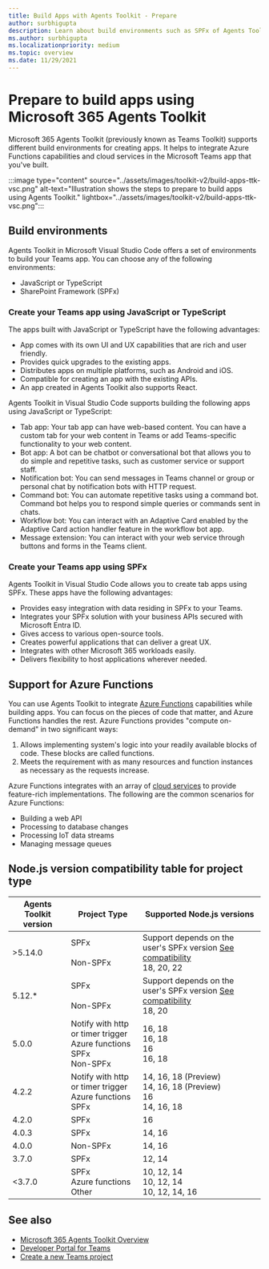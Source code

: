 ```yaml
---
title: Build Apps with Agents Toolkit - Prepare
author: surbhigupta
description: Learn about build environments such as SPFx of Agents Toolkit in Visual Studio Code. Toolkit integrates Azure Functions capabilities for building apps.
ms.author: surbhigupta
ms.localizationpriority: medium
ms.topic: overview
ms.date: 11/29/2021
---
```


# Prepare to build apps using Microsoft 365 Agents Toolkit

Microsoft 365 Agents Toolkit (previously known as Teams Toolkit) supports different build environments for creating apps. It helps to integrate Azure Functions capabilities and cloud services in the Microsoft Teams app that you've built.

:::image type="content" source="../assets/images/toolkit-v2/build-apps-ttk-vsc.png" alt-text="Illustration shows the steps to prepare to build apps using Agents Toolkit." lightbox="../assets/images/toolkit-v2/build-apps-ttk-vsc.png":::

## Build environments

Agents Toolkit in Microsoft Visual Studio Code offers a set of environments to build your Teams app. You can choose any of the following environments:

* JavaScript or TypeScript
* SharePoint Framework (SPFx)

### Create your Teams app using JavaScript or TypeScript

The apps built with JavaScript or TypeScript have the following advantages:

* App comes with its own UI and UX capabilities that are rich and user friendly.
* Provides quick upgrades to the existing apps.
* Distributes apps on multiple platforms, such as Android and iOS.
* Compatible for creating an app with the existing APIs.
* An app created in Agents Toolkit also supports React.

Agents Toolkit in Visual Studio Code supports building the following apps using JavaScript or TypeScript:

* Tab app: Your tab app can have web-based content. You can have a custom tab for your web content in Teams or add Teams-specific functionality to your web content.
* Bot app: A bot can be chatbot or conversational bot that allows you to do simple and repetitive tasks, such as customer service or support staff.
* Notification bot: You can send messages in Teams channel or group or personal chat by notification bots with HTTP request.
* Command bot: You can automate repetitive tasks using a command bot. Command bot helps you to respond simple queries or commands sent in chats.
* Workflow bot: You can interact with an Adaptive Card enabled by the Adaptive Card action handler feature in the workflow bot app.
* Message extension: You can interact with your web service through buttons and forms in the Teams client.

### Create your Teams app using SPFx

Agents Toolkit in Visual Studio Code allows you to create tab apps using SPFx. These apps have the following advantages:

* Provides easy integration with data residing in SPFx to your Teams.
* Integrates your SPFx solution with your business APIs secured with Microsoft Entra ID.
* Gives access to various open-source tools.
* Creates powerful applications that can deliver a great UX.
* Integrates with other Microsoft 365 workloads easily.
* Delivers flexibility to host applications wherever needed.

## Support for Azure Functions

You can use Agents Toolkit to integrate [Azure Functions](/azure/azure-functions/functions-overview) capabilities while building apps. You can focus on the pieces of code that matter, and Azure Functions handles the rest.
Azure Functions provides "compute on-demand" in two significant ways:

1. Allows implementing system's logic into your readily available blocks of code. These blocks are called functions.
1. Meets the requirement with as many resources and function instances as necessary as the requests increase.

Azure Functions integrates with an array of [cloud services](add-resource.md) to provide feature-rich implementations. The following are the common scenarios for Azure Functions:

* Building a web API
* Processing to database changes
* Processing IoT data streams
* Managing message queues

## Node.js version compatibility table for project type

| Agents Toolkit version | Project Type | Supported Node.js versions  |
|---|---|---|
| >5.14.0 | SPFx <br> <br> Non-SPFx | Support depends on the user's SPFx version [See compatibility](/sharepoint/dev/spfx/compatibility#spfx-development-environment-compatibility)<br> 18, 20, 22 |
| 5.12.* | SPFx <br> <br> Non-SPFx | Support depends on the user's SPFx version [See compatibility](/sharepoint/dev/spfx/compatibility#spfx-development-environment-compatibility)<br> 18, 20 |
| 5.0.0 | Notify with http or timer trigger <br> Azure functions <br> SPFx <br> Non-SPFx | 16, 18 <br> 16, 18 <br> 16 <br> 16, 18 |
| 4.2.2 | Notify with http or timer trigger <br> Azure functions <br> SPFx | 14, 16, 18 (Preview) <br> 14, 16, 18 (Preview) <br> 16 <br> 14, 16, 18 |
| 4.2.0 | SPFx | 16 |
| 4.0.3 | SPFx | 14, 16 |
| 4.0.0 | Non-SPFx | 14, 16 |
| 3.7.0 | SPFx | 12, 14 |
| <3.7.0 | SPFx <br> Azure functions <br> Other | 10, 12, 14 <br> 10, 12, 14 <br> 10, 12, 14, 16 |

## See also

* [Microsoft 365 Agents Toolkit Overview](~/toolkit/agents-toolkit-fundamentals.md)
* [Developer Portal for Teams](../concepts/build-and-test/teams-developer-portal.md)
* [Create a new Teams project](create-new-project.md)
